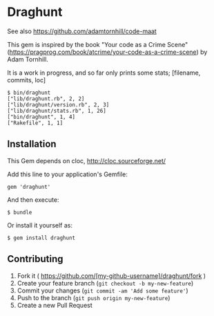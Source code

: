 # Draghunt

See also https://github.com/adamtornhill/code-maat

This gem is inspired by the book "Your code as a Crime Scene"
(https://pragprog.com/book/atcrime/your-code-as-a-crime-scene) by
Adam Tornhill.

It is a work in progress, and so far only prints some stats;
[filename, commits, loc]

```
$ bin/draghunt
["lib/draghunt.rb", 2, 2]
["lib/draghunt/version.rb", 2, 3]
["lib/draghunt/stats.rb", 1, 26]
["bin/draghunt", 1, 4]
["Rakefile", 1, 1]
```

## Installation

This Gem depends on cloc, http://cloc.sourceforge.net/

Add this line to your application's Gemfile:

    gem 'draghunt'

And then execute:

    $ bundle

Or install it yourself as:

    $ gem install draghunt

## Contributing

1. Fork it ( https://github.com/[my-github-username]/draghunt/fork )
2. Create your feature branch (`git checkout -b my-new-feature`)
3. Commit your changes (`git commit -am 'Add some feature'`)
4. Push to the branch (`git push origin my-new-feature`)
5. Create a new Pull Request
